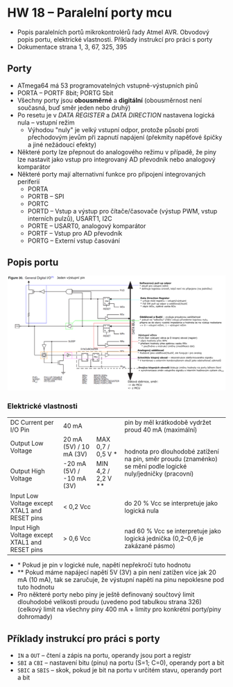 # HW 18 – Paralelní porty mcu

* Popis paralelních portů mikrokontrolérů řady Atmel AVR. Obvodový popis portu, elektrické vlastnosti. Příklady instrukcí pro práci s porty
* Dokumentace strana 1, 3, 67, 325, 395

## Porty

* ATmega64 má 53 programovatelných vstupně-výstupních pinů
* PORTA – PORTF 8bit; PORTG 5bit
* Všechny porty jsou __obousměrné__ a __digitální__ (obousměrnost není současná, buď směr jeden nebo druhý)
* Po resetu je v _DATA REGISTER_ a _DATA DIRECTION_ nastavena logická nula – vstupní režim
  * Výhodou "nuly" je velký vstupní odpor, protože působí proti přechodovým jevům při zapnutí napájení (překmity napěťové špičky a jiné nežádoucí efekty)
* Některé porty lze přepnout do analogového režimu v případě, že piny lze nastavit jako vstup pro integrovaný AD převodník nebo analogový komparátor
* Některé porty mají alternativní funkce pro připojení integrovaných periferií
  * PORTA
  * PORTB – SPI
  * PORTC
  * PORTD – Vstup a výstup pro čítače/časovače (výstup PWM, vstup interních pulzů), USART1, I2C
  * PORTE – USART0, analogový komparátor
  * PORTF – Vstup pro AD převodník
  * PORTG – Externí vstup časování

## Popis portu

![pin](./img/HW_18_01.png)

### Elektrické vlastnosti

<table><tbody>
    <tr><td>DC Current per I/O Pin</td><td colspan=2>40 mA</td><td>pin by měl krátkodobě vydržet proud 40 mA (maximální)</td></tr>
    <tr><td>Output Low Voltage</td><td>20 mA (5V) / 10 mA (3V)</td><td>MAX 0,7 / 0,5 V *</td><td rowspan=2>hodnota pro dlouhodobé zatížení na pin, směr proudu (znaménko) se mění podle logické nuly/jedničky (pracovní)</td></tr>
    <tr><td>Output High Voltage</td><td>-20 mA (5V) / -10 mA (3V)</td><td>MIN 4,2 / 2,2 V **</td></tr>
    <tr><td>Input Low Voltage except XTAL1 and RESET pins</td><td colspan=2>< 0,2 Vcc</td><td>do 20 % Vcc se interpretuje jako logická nula</td></tr>
    <tr><td>Input High Voltage except XTAL1 and RESET pins</td><td colspan=2>> 0,6 Vcc</td><td>nad 60 % Vcc se interpretuje jako logická jednička (0,2–0,6 je zakázané pásmo)</td></tr>
</tbody></table>

* \* Pokud je pin v logické nule, napětí nepřekročí tuto hodnotu
* \*\* Pokud máme napájecí napětí 5V (3V) a pin není zatížen více jak 20 mA (10 mA), tak se zaručuje,  že výstupní napětí na pinu nepoklesne pod tuto hodnotu
* Pro některé porty nebo piny je ještě definovaný součtový limit dlouhodobé velikosti proudu (uvedeno pod tabulkou strana 326) (celkový limit na všechny piny 400 mA + limity pro konkrétní porty/piny dohromady)

## Příklady instrukcí pro práci s porty

* `IN` a `OUT` – čtení a zápis na portu, operandy jsou port a registr
* `SBI` a `CBI` – nastavení bitu (pinu) na portu (S=1; C=0), operandy port a bit
* `SBIC` a `SBIS` – skok, pokud je bit na portu v určitém stavu, operandy port a bit
